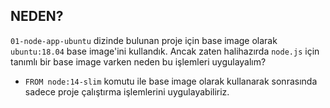## NEDEN?

`01-node-app-ubuntu` dizinde bulunan proje için base image olarak `ubuntu:18.04` base image'ini kullandık. Ancak zaten halihazırda `node.js` için tanımlı bir base image varken neden bu işlemleri uygulayalım?

- `FROM node:14-slim` komutu ile base image olarak kullanarak sonrasında sadece proje çalıştırma işlemlerini uygulayabiliriz.

